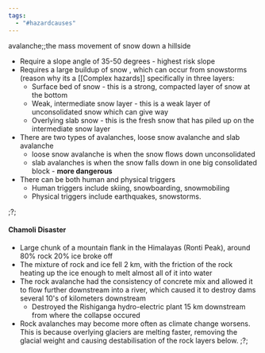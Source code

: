 ```yaml
---
tags:
  - "#hazardcauses"
---
```


avalanche;;the mass movement of snow down a hillside

- Require a slope angle of 35-50 degrees - highest risk slope
- Requires a large buildup of snow , which can occur from snowstorms (reason why its a [[Complex hazards]] specifically in three layers:
	- Surface bed of snow - this is a strong, compacted layer of snow at the bottom
	- Weak, intermediate snow layer - this is a weak layer of unconsolidated snow which can give way
	- Overlying slab snow - this is the fresh snow that has piled up on the intermediate snow layer
- There are two types of avalanches, loose snow avalanche and slab avalanche
	- loose snow avalanche is when the snow flows down unconsolidated 
	- slab avalanches is when the snow falls down in one big consolidated block - **more dangerous**
- There can be both human and physical triggers
	- Human triggers include skiing, snowboarding, snowmobiling
	- Physical triggers include earthquakes, snowstorms.

;?;
#### Chamoli Disaster
- Large chunk of a mountain flank in the Himalayas (Ronti Peak), around 80% rock 20% ice broke off
- The mixture of rock and ice fell 2 km, with the friction of the rock heating up the ice enough to melt almost all of it into water
- The rock avalanche had the consistency of concrete mix and allowed it to flow further downstream into a river, which caused it to destroy dams several 10's of kilometers downstream 
	- Destroyed the Rishiganga hydro-electric plant 15 km downstream from where the collapse occured
- Rock avalanches may become more often as climate change worsens. This is because overlying glaciers are melting faster, removing the glacial weight and causing destabilisation of the rock layers below.
;?;


